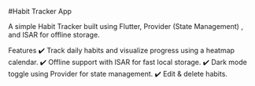 #Habit Tracker App

A simple Habit Tracker built using Flutter, Provider (State Management) , and ISAR for offline storage.

Features 
✔️ Track daily habits and visualize progress using a heatmap calendar.
✔️ Offline support with ISAR for fast local storage.
✔️ Dark mode toggle using Provider for state management.
✔️ Edit & delete habits.
